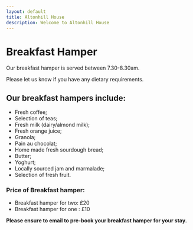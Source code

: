 ```yaml
---
layout: default
title: Altonhill House 
description: Welcome to Altonhill House
---
```



# Breakfast Hamper

Our breakfast hamper is served between 7.30-8.30am.

Please let us know if you have any dietary requirements.

## Our breakfast hampers include:

* Fresh coffee;
* Selection of teas;
* Fresh milk (dairy/almond milk);
* Fresh orange juice;
* Granola;
* Pain au chocolat;
* Home made fresh sourdough bread;
* Butter;
* Yoghurt;
* Locally sourced jam and marmalade;
* Selection of fresh fruit.

### Price of Breakfast hamper:

*   Breakfast hamper for two: £20
*   Breakfast hamper for one : £10


**Please ensure to email to pre-book your breakfast hamper for your stay.**
